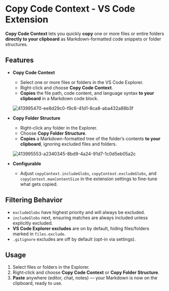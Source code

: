 # Copy Code Context - VS Code Extension

**Copy Code Context** lets you quickly **copy** one or more files or entire folders **directly to your clipboard** as Markdown-formatted code snippets or folder structures.

## Features

- **Copy Code Context**

  - Select one or more files or folders in the VS Code Explorer.
  - Right-click and choose **Copy Code Context**.
  - **Copies** the file path, code content, and language syntax **to your clipboard** in a Markdown code block.

  ![413995470-ee8d29c0-f9c6-41d1-8ca8-aba432a88b3f](https://github.com/user-attachments/assets/df9f0912-eaba-4fab-8962-a311ae39c2c6)

- **Copy Folder Structure**

  - Right-click any folder in the Explorer.
  - Choose **Copy Folder Structure**.
  - **Copies** a Markdown-formatted tree of the folder’s contents **to your clipboard**, ignoring excluded files and folders.

  ![413995553-a2340345-8bd9-4a24-91d7-1c0d5eb05a2c](https://github.com/user-attachments/assets/ac74e4d3-d6f0-41b9-9f2b-ed76d642e19a)

- **Configurable**
  - Adjust `copyContext.includeGlobs`, `copyContext.excludeGlobs`, and `copyContext.maxContentSize` in the extension settings to fine-tune what gets copied.

## Filtering Behavior

- `excludeGlobs` have highest priority and will always be excluded.
- `includeGlobs` next, ensuring matches are always included unless explicitly excluded.
- **VS Code Explorer excludes** are on by default, hiding files/folders marked in `files.exclude`.
- `.gitignore` excludes are off by default (opt-in via settings).

## Usage

1. Select files or folders in the Explorer.
2. Right‑click and choose **Copy Code Context** or **Copy Folder Structure**.
3. **Paste** anywhere (editor, chat, notes) — your Markdown is now on the clipboard, ready to use.